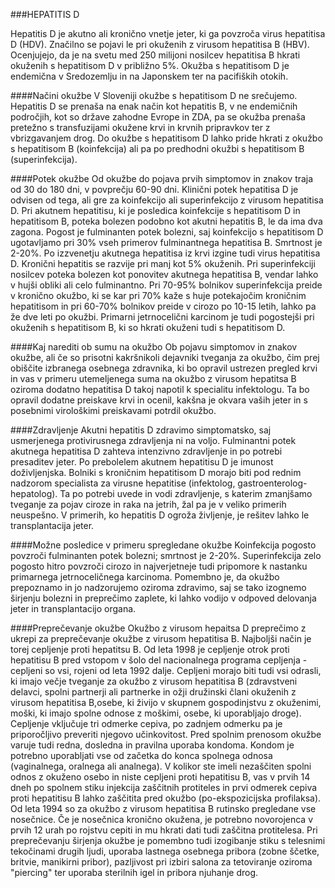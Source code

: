 ###HEPATITIS D

Hepatitis D je akutno ali kronično vnetje jeter, ki ga povzroča virus hepatitisa D (HDV). Značilno se pojavi le pri okuženih z virusom hepatitisa B (HBV). Ocenjujejo, da je na svetu med 250 milijoni nosilcev hepatitisa B hkrati okuženih s hepatitisom D v približno 5%. Okužba s hepatitisom D je endemična v Sredozemlju in na Japonskem ter na pacifiških otokih.

####Načini okužbe
V Sloveniji okužbe s hepatitisom D ne srečujemo. Hepatitis D se prenaša na enak način kot hepatitis B, v ne endemičnih področjih, kot so države zahodne Evrope in ZDA, pa se okužba prenaša pretežno s transfuzijami okužene krvi in krvnih pripravkov ter z vbrizgavanjem drog. Do okužbe s hepatitisom D lahko pride hkrati z okužbo s hepatitisom B (koinfekcija) ali pa po predhodni okužbi s hepatitisom B (super­infekcija).

####Potek okužbe
Od okužbe do pojava prvih simptomov in znakov traja od 30 do 180 dni, v povprečju 60-90 dni. Klinični potek hepatitisa D je odvisen od tega, ali gre za koinfekcijo ali superinfekcijo z virusom hepatitisa D. Pri akutnem hepatitisu, ki je posledica koinfekcije s hepatitisom D in hepatitisom B, poteka bolezen podobno kot akutni hepatitis B, le da ima dva zagona. Pogost je fulminanten potek bolezni, saj koinfekcijo s hepatitisom D ugotavljamo pri 30% vseh primerov fulminantnega hepatitisa B. Smrtnost je 2-20%. Po izzvenetju akutnega hepatitisa iz krvi izgine tudi virus hepatitisa D. Kronični hepatitis se razvije pri manj kot 5% okuženih. Pri superinfekciji nosilcev poteka bolezen kot ponovitev akutnega hepatitisa B, vendar lahko v hujši obliki ali celo fulminantno. Pri 70-95% bolnikov superinfekcija preide v kronično okužbo, ki se kar pri 70% kaže s huje potekajočim kroničnim hepatitisom in pri 60-70% bolnikov preide v cirozo po 10-15 letih, lahko pa že dve leti po okužbi. Primarni jetrnocelični karcinom je tudi pogostejši pri okuženih s hepatitisom B, ki so hkrati okuženi tudi s hepatitisom D.

####Kaj narediti ob sumu na okužbo
Ob pojavu simptomov in znakov okužbe, ali če so prisotni kakršnikoli dejavniki tveganja za okužbo, čim prej obiščite izbranega osebnega zdravnika, ki bo opravil ustrezen pregled krvi in vas v primeru utemeljenega suma na okužbo z virusom hepatitsa B oziroma dodatno hepatitisa D takoj napotil k specialitu infektologu. Ta bo opravil dodatne preiskave krvi in ocenil, kakšna je okvara vaših jeter in s posebnimi virološkimi preiskavami potrdil okužbo.

####Zdravljenje
Akutni hepatitis D zdravimo simptomatsko, saj usmerjenega protivirusnega zdravljenja ni na voljo. Fulminantni potek akutnega hepatitisa D zahteva intenzivno zdravljenje in po potrebi presaditev jeter. Po prebolelem akutnem hepatitisu D je imunost doživljenjska. Bolniki s kroničnim hepatitisom D morajo biti pod rednim nadzorom specialista za virusne hepatitise (infektolog, gastroenterolog-hepatolog). Ta po potrebi uvede in vodi zdravljenje, s katerim zmanjšamo tveganje za pojav ciroze in raka na jetrih, žal pa je v veliko primerih neuspešno. V primerih, ko hepatitis D ogroža življenje, je rešitev lahko le transplantacija jeter.

####Možne posledice v primeru spregledane okužbe
Koinfekcija pogosto povzroči fulminanten potek bolezni; smrtnost je 2-20%. Superinfekcija zelo pogosto hitro povzroči cirozo in najverjetneje tudi pripomore k nastanku primarnega jetrnoceličnega karcinoma. Pomembno je, da okužbo prepoznamo in jo nadzorujemo oziroma zdravimo, saj se tako izognemo širjenju bolezni in preprečimo zaplete, ki lahko vodijo v odpoved delovanja jeter in transplantacijo organa.

####Preprečevanje okužbe
Okužbo z virusom hepaitsa D preprečimo z ukrepi za preprečevanje okužbe z virusom hepatitisa B. Najboljši način je torej cepljenje proti hepatitsu B. Od leta 1998 je cepljenje otrok proti hepatitisu B pred vstopom v šolo del nacionalnega programa cepljenja -  cepljeni so vsi, rojeni od leta 1992 dalje. Cepljeni morajo biti tudi vsi odrasli, ki imajo večje tveganje za okužbo z virusom hepatitisa B (zdravstveni delavci, spolni partnerji ali partnerke in ožji družinski člani okuženih z virusom hepatitisa B,osebe, ki živijo v skupnem gospodinjstvu z okuženimi, moški, ki imajo spolne odnose z moškimi, osebe, ki uporabljajo droge). Cepljenje vključuje tri odmerke cepiva, po zadnjem odmerku pa je priporočljivo preveriti njegovo učinkovitost.
Pred spolnim prenosom okužbe varuje tudi redna, dosledna in pravilna uporaba kondoma. Kondom je potrebno uporabljati vse od začetka do konca spolnega odnosa (vaginalnega, oralnega ali analnega). V kolikor ste imeli nezaščiten spolni odnos z okuženo osebo in niste cepljeni proti hepatitisu B, vas v prvih 14 dneh po spolnem stiku injekcija zaščitnih protiteles in prvi odmerek cepiva proti hepatitisu B lahko zaščitita pred okužbo (po-ekspozicijska profilaksa). Od leta 1994 so za okužbo z virusom hepatitisa B rutinsko pregledane vse nosečnice. Če je nosečnica kronično okužena, je potrebno novorojenca v prvih 12 urah po rojstvu cepiti in mu hkrati dati tudi zaščitna protitelesa.
Pri preprečevanju širjenja okužbe je pomembno tudi izogibanje stiku s telesnimi tekočinami drugih ljudi, uporaba lastnega osebnega pribora (zobne ščetke, britvie, manikirni pribor), pazljivost pri izbiri salona za tetoviranje oziroma "piercing"  ter uporaba sterilnih igel in pribora njuhanje drog.

